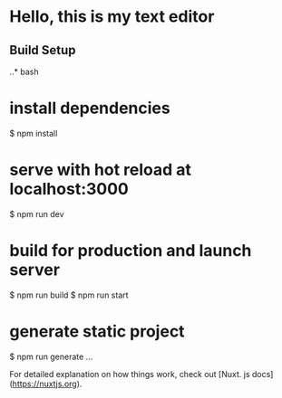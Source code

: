 # Hello, this is my text editor


## Build Setup

..* bash
# install dependencies
$ npm install

# serve with hot reload at localhost:3000
$ npm run dev

# build for production and launch server
$ npm run build
$ npm run start

# generate static project
$ npm run generate
...

For detailed explanation on how things work, check out [Nuxt. js docs] (https://nuxtjs.org).
